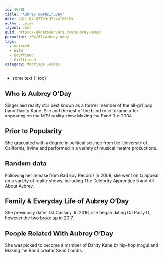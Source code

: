 ```yaml
---
id: 19781
title: 'Aubrey O&#8217;Day'
date: 2021-04-07T23:37:46+00:00
author: Laima
layout: post
guid: https://ukdataservers.com/aubrey-oday/
permalink: /04/07/aubrey-oday
tags:
  - Husband
  - Wife
  - Boyfriend
  - Girlfriend
category: Marriage Guides
---
```


* some text
{: toc}


## Who is Aubrey O&#8217;Day
                  
                  
                  
Singer and reality star best known as a former member of the all-girl pop band Danity Kane. She and the rest of the band rose to fame after appearing on the MTV reality show Making the Band 3 in 2004.
                  
              
            
              
            
                
                
                
## Prior to Popularity
                  
                  
                  
She graduated with a degree in political science from the University of California, Irvine and performed in a variety of musical theatre productions.
                  
              
            
              
            
                
                
                
## Random data
                  
                  
                  
Following her release from Bad Boy Records in 2009, she went on to appear on a variety of reality shows, including The Celebrity Apprentice 5 and All About Aubrey.
                  
              
            
              
            
                
                
                
## Family & Everyday Life of Aubrey O&#8217;Day
                  
                  
                  
She previously dated DJ Cassidy. In 2016, she began dating DJ Pauly D; however the two broke up in 2017.
                  
              
            
              
            
                
                
                
## People Related With Aubrey O&#8217;Day
                  
                  
                  
She was picked to become a member of Danity Kane by hip-hop mogul and Making the Band creator Sean Combs.
                  
              
            
              
            
                
              
            
              
              
            
            
              
            
          
          
          